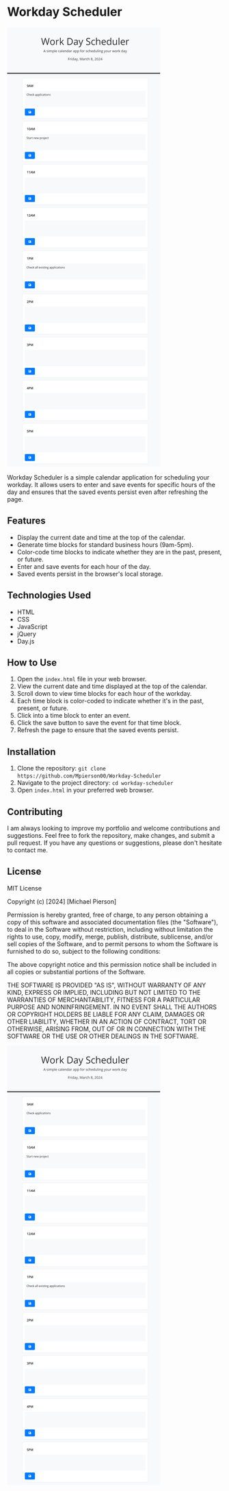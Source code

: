 # Workday Scheduler

![Workday Scheduler](./assets/imgs/127.0.0.1_5501_Class-Project_WorkDayScheduler_index.html.png)

Workday Scheduler is a simple calendar application for scheduling your workday. It allows users to enter and save events for specific hours of the day and ensures that the saved events persist even after refreshing the page.

## Features

- Display the current date and time at the top of the calendar.
- Generate time blocks for standard business hours (9am-5pm).
- Color-code time blocks to indicate whether they are in the past, present, or future.
- Enter and save events for each hour of the day.
- Saved events persist in the browser's local storage.

## Technologies Used

- HTML
- CSS
- JavaScript
- jQuery
- Day.js

## How to Use

1. Open the `index.html` file in your web browser.
2. View the current date and time displayed at the top of the calendar.
3. Scroll down to view time blocks for each hour of the workday.
4. Each time block is color-coded to indicate whether it's in the past, present, or future.
5. Click into a time block to enter an event.
6. Click the save button to save the event for that time block.
7. Refresh the page to ensure that the saved events persist.

## Installation

1. Clone the repository: `git clone https://github.com/Mpierson00/Workday-Scheduler`
2. Navigate to the project directory: `cd workday-scheduler`
3. Open `index.html` in your preferred web browser.

## Contributing

I am always looking to improve my portfolio and welcome contributions and suggestions. Feel free to fork the repository, make changes, and submit a pull request. If you have any questions or suggestions, please don't hesitate to contact me.



## License
MIT License 

Copyright (c) [2024] [Michael Pierson]

Permission is hereby granted, free of charge, to any person obtaining a copy
of this software and associated documentation files (the "Software"), to deal
in the Software without restriction, including without limitation the rights
to use, copy, modify, merge, publish, distribute, sublicense, and/or sell
copies of the Software, and to permit persons to whom the Software is
furnished to do so, subject to the following conditions:

The above copyright notice and this permission notice shall be included in all
copies or substantial portions of the Software.

THE SOFTWARE IS PROVIDED "AS IS", WITHOUT WARRANTY OF ANY KIND, EXPRESS OR
IMPLIED, INCLUDING BUT NOT LIMITED TO THE WARRANTIES OF MERCHANTABILITY,
FITNESS FOR A PARTICULAR PURPOSE AND NONINFRINGEMENT. IN NO EVENT SHALL THE
AUTHORS OR COPYRIGHT HOLDERS BE LIABLE FOR ANY CLAIM, DAMAGES OR OTHER
LIABILITY, WHETHER IN AN ACTION OF CONTRACT, TORT OR OTHERWISE, ARISING FROM,
OUT OF OR IN CONNECTION WITH THE SOFTWARE OR THE USE OR OTHER DEALINGS IN THE
SOFTWARE.

![Workday Scheduler](./assets/imgs/127.0.0.1_5501_Class-Project_WorkDayScheduler_index.html.png)
